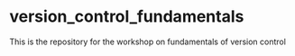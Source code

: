 # version_control_fundamentals
This is the repository for the workshop on fundamentals of version control
